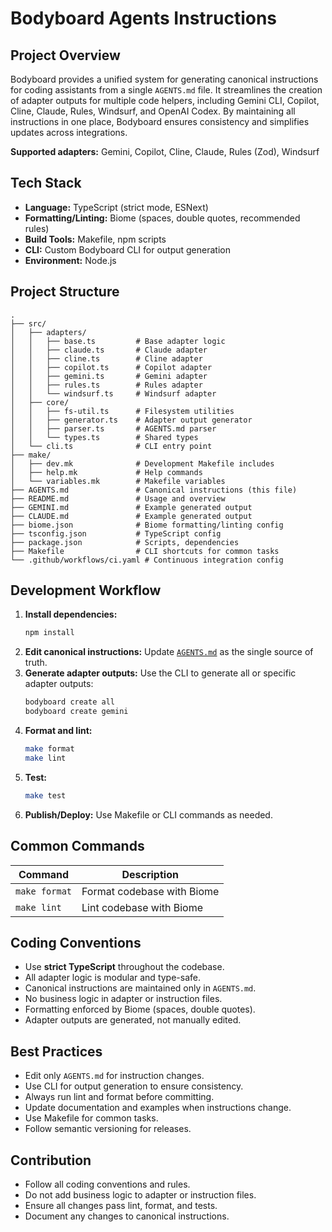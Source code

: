 # Bodyboard Agents Instructions

## Project Overview

Bodyboard provides a unified system for generating canonical instructions for coding assistants from a single `AGENTS.md` file. It streamlines the creation of adapter outputs for multiple code helpers, including Gemini CLI, Copilot, Cline, Claude, Rules, Windsurf, and OpenAI Codex. By maintaining all instructions in one place, Bodyboard ensures consistency and simplifies updates across integrations.

**Supported adapters:** Gemini, Copilot, Cline, Claude, Rules (Zod), Windsurf

## Tech Stack

- **Language:** TypeScript (strict mode, ESNext)
- **Formatting/Linting:** Biome (spaces, double quotes, recommended rules)
- **Build Tools:** Makefile, npm scripts
- **CLI:** Custom Bodyboard CLI for output generation
- **Environment:** Node.js

## Project Structure

```
.
├── src/
│   ├── adapters/
│   │   ├── base.ts         # Base adapter logic
│   │   ├── claude.ts       # Claude adapter
│   │   ├── cline.ts        # Cline adapter
│   │   ├── copilot.ts      # Copilot adapter
│   │   ├── gemini.ts       # Gemini adapter
│   │   ├── rules.ts        # Rules adapter
│   │   └── windsurf.ts     # Windsurf adapter
│   ├── core/
│   │   ├── fs-util.ts      # Filesystem utilities
│   │   ├── generator.ts    # Adapter output generator
│   │   ├── parser.ts       # AGENTS.md parser
│   │   └── types.ts        # Shared types
│   └── cli.ts              # CLI entry point
├── make/
│   ├── dev.mk              # Development Makefile includes
│   ├── help.mk             # Help commands
│   └── variables.mk        # Makefile variables
├── AGENTS.md               # Canonical instructions (this file)
├── README.md               # Usage and overview
├── GEMINI.md               # Example generated output
├── CLAUDE.md               # Example generated output
├── biome.json              # Biome formatting/linting config
├── tsconfig.json           # TypeScript config
├── package.json            # Scripts, dependencies
├── Makefile                # CLI shortcuts for common tasks
└── .github/workflows/ci.yaml # Continuous integration config
```

## Development Workflow

1. **Install dependencies:**
   ```bash
   npm install
   ```
2. **Edit canonical instructions:**
   Update [`AGENTS.md`](./AGENTS.md) as the single source of truth.
3. **Generate adapter outputs:**
   Use the CLI to generate all or specific adapter outputs:
   ```bash
   bodyboard create all
   bodyboard create gemini
   ```
4. **Format and lint:**
   ```bash
   make format
   make lint
   ```
5. **Test:**
   ```bash
   make test
   ```
6. **Publish/Deploy:**
   Use Makefile or CLI commands as needed.

## Common Commands

| Command                      | Description                                         |
|------------------------------|-----------------------------------------------------|
| `make format`                | Format codebase with Biome                          |
| `make lint`                  | Lint codebase with Biome                            |

## Coding Conventions

- Use **strict TypeScript** throughout the codebase.
- All adapter logic is modular and type-safe.
- Canonical instructions are maintained only in `AGENTS.md`.
- No business logic in adapter or instruction files.
- Formatting enforced by Biome (spaces, double quotes).
- Adapter outputs are generated, not manually edited.

## Best Practices

- Edit only `AGENTS.md` for instruction changes.
- Use CLI for output generation to ensure consistency.
- Always run lint and format before committing.
- Update documentation and examples when instructions change.
- Use Makefile for common tasks.
- Follow semantic versioning for releases.

## Contribution

- Follow all coding conventions and rules.
- Do not add business logic to adapter or instruction files.
- Ensure all changes pass lint, format, and tests.
- Document any changes to canonical instructions.
